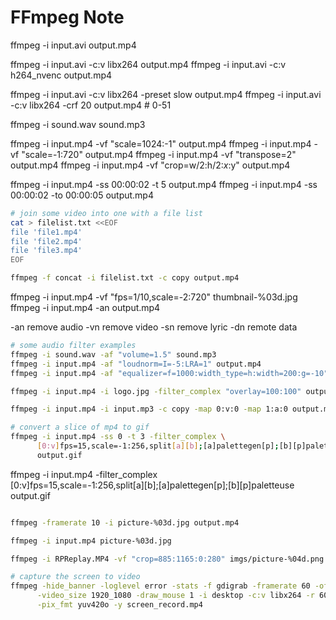 FFmpeg Note
===========

ffmpeg -i input.avi output.mp4

ffmpeg -i input.avi -c:v libx264 output.mp4
ffmpeg -i input.avi -c:v h264_nvenc output.mp4

ffmpeg -i input.avi -c:v libx264 -preset slow output.mp4
ffmpeg -i input.avi -c:v libx264 -crf 20 output.mp4 # 0-51

ffmpeg -i sound.wav sound.mp3


ffmpeg -i input.mp4 -vf "scale=1024:-1" output.mp4
ffmpeg -i input.mp4 -vf "scale=-1:720" output.mp4
ffmpeg -i input.mp4 -vf "transpose=2" output.mp4
ffmpeg -i input.mp4 -vf "crop=w/2:h/2:$x:$y" output.mp4

ffmpeg -i input.mp4 -ss 00:00:02 -t 5 output.mp4
ffmpeg -i input.mp4 -ss 00:00:02 -to 00:00:05 output.mp4


```bash
# join some video into one with a file list
cat > filelist.txt <<EOF
file 'file1.mp4'
file 'file2.mp4'
file 'file3.mp4'
EOF

ffmpeg -f concat -i filelist.txt -c copy output.mp4
```

ffmpeg -i input.mp4 -vf "fps=1/10,scale=-2:720" thumbnail-%03d.jpg
ffmpeg -i input.mp4 -an output.mp4

-an  remove audio
-vn  remove video
-sn  remove lyric
-dn  remote data

```bash
# some audio filter examples
ffmpeg -i sound.wav -af "volume=1.5" sound.mp3
ffmpeg -i input.mp4 -af "loudnorm=I=-5:LRA=1" output.mp4
ffmpeg -i input.mp4 -af "equalizer=f=1000:width_type=h:width=200:g=-10" output.mp4
```


```bash
ffmpeg -i input.mp4 -i logo.jpg -filter_complex "overlay=100:100" output.mp4
```

```bash
ffmpeg -i input.mp4 -i input.mp3 -c copy -map 0:v:0 -map 1:a:0 output.mp4
```

```bash
# convert a slice of mp4 to gif
ffmpeg -i input.mp4 -ss 0 -t 3 -filter_complex \
      [0:v]fps=15,scale=-1:256,split[a][b];[a]palettegen[p];[b][p]paletteuse \
      output.gif
```

ffmpeg -i input.mp4 -filter_complex \
      [0:v]fps=15,scale=-1:256,split[a][b];[a]palettegen[p];[b][p]paletteuse \
      output.gif


```bash

ffmpeg -framerate 10 -i picture-%03d.jpg output.mp4

ffmpeg -i input.mp4 picture-%03d.jpg

ffmpeg -i RPReplay.MP4 -vf "crop=885:1165:0:280" imgs/picture-%04d.png
```


```bash
# capture the screen to video
ffmpeg -hide_banner -loglevel error -stats -f gdigrab -framerate 60 -offset_x 0 -offset_y 0 \
      -video_size 1920_1080 -draw_mouse 1 -i desktop -c:v libx264 -r 60 -preset ultrafast \
      -pix_fmt yuv420o -y screen_record.mp4
```
